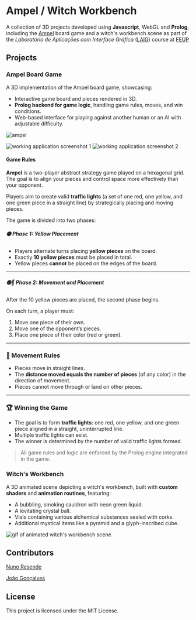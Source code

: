 # Ampel / Witch Workbench

A collection of 3D projects developed using **Javascript**, WebGL and **Prolog**, including the [Ampel](https://boardgamegeek.com/boardgame/151978/ampel) board game and a witch's workbench scene as part of the *Laboratório de Aplicações com Interface Gráfica* ([LAIG](https://sigarra.up.pt/feup/pt/ucurr_geral.ficha_uc_view?pv_ocorrencia_id=281214)) course at [FEUP](https://fe.up.pt)

## Projects

### Ampel Board Game

A 3D implementation of the Ampel board game, showcasing:

- Interactive game board and pieces rendered in 3D.
- **Prolog backend for game logic**, handling game rules, moves, and win conditions.
- Web-based interface for playing against another human or an AI with adjustable difficulty.

![ampel](./docs/Ampel2.png)

![working application screenshot 1](./docs/LAIG3_T07_G07_1.jpg)
![working application screenshot 2](./docs/LAIG3_T07_G07_2.jpg)

#### Game Rules

**Ampel** is a two-player abstract strategy game played on a hexagonal grid. The goal is to align your pieces and control space more effectively than your opponent.

Players aim to create valid **traffic lights** (a set of one red, one yellow, and one green piece in a straight line) by strategically placing and moving pieces.

The game is divided into two phases:

##### 🟡 Phase 1: Yellow Placement

- Players alternate turns placing **yellow pieces** on the board.
- Exactly **10 yellow pieces** must be placed in total.
- Yellow pieces **cannot** be placed on the edges of the board.

---

##### 🟢🔴 Phase 2: Movement and Placement

After the 10 yellow pieces are placed, the second phase begins.

On each turn, a player must:

1. Move one piece of their own.
2. Move one of the opponent’s pieces.
3. Place one piece of their color (red or green).

---

### 🧠 Movement Rules

- Pieces move in straight lines.
- The **distance moved equals the number of pieces** (of any color) in the direction of movement.
- Pieces cannot move through or land on other pieces.

---

### 🏆 Winning the Game

- The goal is to form **traffic lights**: one red, one yellow, and one green piece aligned in a straight, uninterrupted line.
- Multiple traffic lights can exist.
- The winner is determined by the number of valid traffic lights formed.

> All game rules and logic are enforced by the Prolog engine integrated in the game.

### Witch's Workbench

A 3D animated scene depicting a witch's workbench, built with **custom shaders** and **animation routines**, featuring:

- A bubbling, smoking cauldron with neon green liquid.
- A levitating crystal ball.
- Vials containing various alchemical substances sealed with corks.
- Additional mystical items like a pyramid and a glyph-inscribed cube.

![gif of animated witch's workbench scene](./docs/witch.gif)

## Contributors

[Nuno Resende](https://github.com/nunores)

[João Gonçalves](https://github.com/SouOCalves)

## License

This project is licensed under the MIT License.



